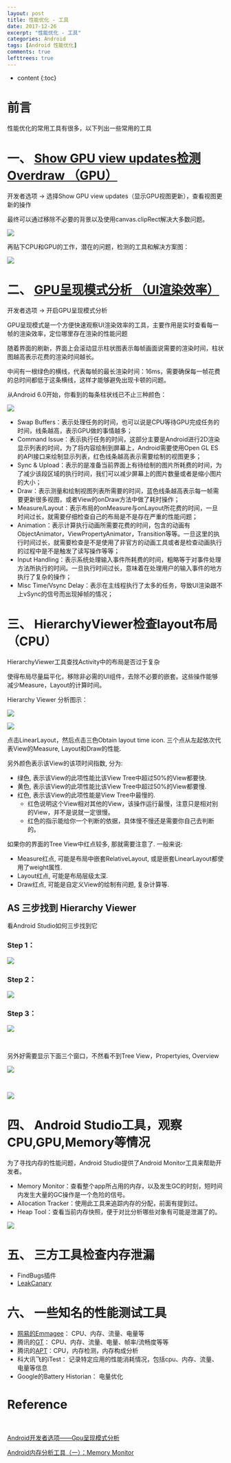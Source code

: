 ```yaml
---
layout: post
title: 性能优化 - 工具
date: 2017-12-26
excerpt: "性能优化 - 工具"
categories: Android
tags: [Android 性能优化]
comments: true
lefttrees: true
---
```


* content
{:toc}



# 前言

性能优化的常用工具有很多，以下列出一些常用的工具

# 一、 [Show GPU view updates检测Overdraw （GPU）](https://developer.android.com/studio/profile/inspect-gpu-rendering.html)

开发者选项 -> 选择Show GPU view updates（显示GPU视图更新），查看视图更新的操作

最终可以通过移除不必要的背景以及使用canvas.clipRect解决大多数问题。

![](http://i.imgur.com/BJCf3ps.png)

再贴下CPU和GPU的工作，潜在的问题，检测的工具和解决方案图：
 
![](http://i.imgur.com/SiZVlJ9.png)

# 二、 [GPU呈现模式分析 （UI渲染效率）](https://developer.android.com/studio/profile/inspect-gpu-rendering.html )

开发者选项  ->  开启GPU呈现模式分析 

GPU呈现模式是一个方便快速观察UI渲染效率的工具，主要作用是实时查看每一帧的渲染效率，定位哪里存在渲染的性能问题

随着界面的刷新，界面上会滚动显示柱状图表示每帧画面说需要的渲染时间，柱状图越高表示花费的渲染时间越长。

中间有一根绿色的横线，代表每帧的最长渲染时间：16ms，需要确保每一帧花费的总时间都低于这条横线，这样才能够避免出现卡顿的问题。

从Android 6.0开始，你看到的每条柱状线已不止三种颜色：

![](https://i.imgur.com/XxxBDRR.jpg)

- Swap Buffers：表示处理任务的时间，也可以说是CPU等待GPU完成任务的时间，线条越高，表示GPU做的事情越多；
- Command Issue：表示执行任务的时间，这部分主要是Android进行2D渲染显示列表的时间，为了将内容绘制到屏幕上，Android需要使用Open GL ES的API接口来绘制显示列表，红色线条越高表示需要绘制的视图更多；
- Sync & Upload：表示的是准备当前界面上有待绘制的图片所耗费的时间，为了减少该段区域的执行时间，我们可以减少屏幕上的图片数量或者是缩小图片的大小；
- Draw：表示测量和绘制视图列表所需要的时间，蓝色线条越高表示每一帧需要更新很多视图，或者View的onDraw方法中做了耗时操作；
- Measure/Layout：表示布局的onMeasure与onLayout所花费的时间，一旦时间过长，就需要仔细检查自己的布局是不是存在严重的性能问题；
- Animation：表示计算执行动画所需要花费的时间，包含的动画有ObjectAnimator，ViewPropertyAnimator，Transition等等。一旦这里的执行时间过长，就需要检查是不是使用了非官方的动画工具或者是检查动画执行的过程中是不是触发了读写操作等等；
- Input Handling：表示系统处理输入事件所耗费的时间，粗略等于对事件处理方法所执行的时间。一旦执行时间过长，意味着在处理用户的输入事件的地方执行了复杂的操作；
- Misc Time/Vsync Delay：表示在主线程执行了太多的任务，导致UI渲染跟不上vSync的信号而出现掉帧的情况；

# 三、 HierarchyViewer检查layout布局 （CPU）

HierarchyViewer工具查找Activity中的布局是否过于复杂

使得布局尽量扁平化，移除非必需的UI组件，去除不必要的嵌套。这些操作能够减少Measure，Layout的计算时间。

Hierarchy Viewer 分析图示：

![](https://i.imgur.com/3SQWGC6.jpg)

![](https://i.imgur.com/IPbjiZa.jpg)

点击LinearLayout，然后点击三色Obtain layout time icon. 三个点从左起依次代表View的Measure, Layout和Draw的性能. 

另外颜色表示该View的该项时间指数, 分为: 

- 绿色, 表示该View的此项性能比该View Tree中超过50%的View都要快. 
- 黄色, 表示该View的此项性能比该View Tree中超过50%的View都要慢. 
- 红色, 表示该View的此项性能是View Tree中最慢的.
    - 红色说明这个View相对其他的View，该操作运行最慢，注意只是相对别的View，并不是说就一定很慢。
    - 红色的指示能给你一个判断的依据，具体慢不慢还是需要你自己去判断的。

如果你的界面的Tree View中红点较多, 那就需要注意了. 一般来说: 

- Measure红点, 可能是布局中嵌套RelativeLayout, 或是嵌套LinearLayout都使用了weight属性. 
- Layout红点, 可能是布局层级太深. 
- Draw红点, 可能是自定义View的绘制有问题, 复杂计算等.

## AS 三步找到 Hierarchy Viewer

看Android Studio如何三步找到它

### Step 1：

![](http://i.imgur.com/mCxa2Ow.jpg)

### Step 2：

![](http://i.imgur.com/6GCAp0a.jpg)

### Step 3：

![](http://i.imgur.com/5OHUC4l.jpg)

<br>


另外好需要显示下面三个窗口，不然看不到Tree View，Propertyies, Overview

![](http://i.imgur.com/vpOcJMU.jpg)

<br>

![](http://i.imgur.com/ffC691e.jpg)


# 四、 Android Studio工具，观察CPU,GPU,Memory等情况

为了寻找内存的性能问题，Android Studio提供了Android Monitor工具来帮助开发者。

- Memory Monitor：查看整个app所占用的内存，以及发生GC的时刻，短时间内发生大量的GC操作是一个危险的信号。
- Allocation Tracker：使用此工具来追踪内存的分配，前面有提到过。
- Heap Tool：查看当前内存快照，便于对比分析哪些对象有可能是泄漏了的。

![](http://i.imgur.com/9Flc6Zh.jpg)

# 五、 三方工具检查内存泄漏

- FindBugs插件
- [LeakCanary](https://www.liaohuqiu.net/cn/posts/leak-canary-read-me/)

# 六、 一些知名的性能测试工具

- [网易的Emmagee](https://github.com/NetEase/Emmagee)： CPU、内存、流量、电量等
- 腾讯的[GT](https://github.com/Tencent/GT)： CPU、内存、流量、电量、帧率/流畅度等等
- 腾讯的[APT](http://www.360doc.com/content/15/0511/10/5600807_469614293.shtml)：CPU，内存检测，内存构成分析
- 科大讯飞的iTest： 记录特定应用的性能消耗情况，包括cpu、内存、流量、电量等信息
- Google的Battery Historian： 电量优化

# Reference

<br>

[Android开发者选项——Gpu呈现模式分析](https://www.cnblogs.com/ldq2016/p/6667381.html)

[Android内存分析工具（一）：Memory Monitor](http://blog.csdn.net/berber78/article/details/47783585)




